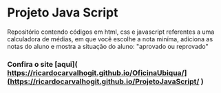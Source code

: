 # Projeto Java Script

Repositório contendo códigos em html, css e javascript referentes a uma calculadora de médias, em que você escolhe a nota miníma, adiciona as notas do aluno e mostra a situação do aluno: "aprovado ou reprovado"

### Confira o site [aqui]( https://ricardocarvalhogit.github.io/OficinaUbiqua/](https://ricardocarvalhogit.github.io/ProjetoJavaScript/ )
